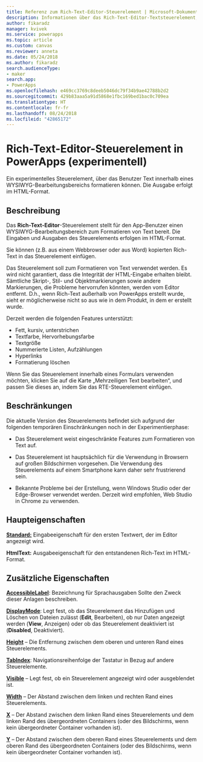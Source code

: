 ```yaml
---
title: Referenz zum Rich-Text-Editor-Steuerelement | Microsoft-Dokumentation
description: Informationen über das Rich-Text-Editor-Textsteuerelement, einschließlich Eigenschaften und Beispielen
author: fikaradz
manager: kvivek
ms.service: powerapps
ms.topic: article
ms.custom: canvas
ms.reviewer: anneta
ms.date: 05/24/2018
ms.author: fikaradz
search.audienceType:
- maker
search.app:
- PowerApps
ms.openlocfilehash: e469cc3769c8deeb5046dc79f34b9ae42788b2d2
ms.sourcegitcommit: 429b83aaa5a91d5868e1fbc169bed1bac0c709ea
ms.translationtype: HT
ms.contentlocale: fr-fr
ms.lasthandoff: 08/24/2018
ms.locfileid: "42865172"
---
```

# <a name="rich-text-editor-control-experimental-in-powerapps"></a>Rich-Text-Editor-Steuerelement in PowerApps (experimentell)
Ein experimentelles Steuerelement, über das Benutzer Text innerhalb eines WYSIWYG-Bearbeitungsbereichs formatieren können.  Die Ausgabe erfolgt im HTML-Format.

## <a name="description"></a>Beschreibung
Das **Rich-Text-Editor**-Steuerelement stellt für den App-Benutzer einen WYSIWYG-Bearbeitungsbereich zum Formatieren von Text bereit.  Die Eingaben und Ausgaben des Steuerelements erfolgen im HTML-Format.

Sie können (z.B. aus einem Webbrowser oder aus Word) kopierten Rich-Text in das Steuerelement einfügen.  

Das Steuerelement soll zum Formatieren von Text verwendet werden. Es wird nicht garantiert, dass die Integrität der HTML-Eingabe erhalten bleibt.  Sämtliche Skript-, Stil- und Objektmarkierungen sowie andere Markierungen, die Probleme hervorrufen könnten, werden vom Editor entfernt.  D.h., wenn Rich-Text außerhalb von PowerApps erstellt wurde, sieht er möglicherweise nicht so aus wie in dem Produkt, in dem er erstellt wurde.

Derzeit werden die folgenden Features unterstützt:
- Fett, kursiv, unterstrichen
- Textfarbe, Hervorhebungsfarbe
- Textgröße
- Nummerierte Listen, Aufzählungen
- Hyperlinks
- Formatierung löschen

Wenn Sie das Steuerelement innerhalb eines Formulars verwenden möchten, klicken Sie auf die Karte „Mehrzeiligen Text bearbeiten“, und passen Sie dieses an, indem Sie das RTE-Steuerelement einfügen.

## <a name="limitations"></a>Beschränkungen
Die aktuelle Version des Steuerelements befindet sich aufgrund der folgenden temporären Einschränkungen noch in der Experimentierphase:
- Das Steuerelement weist eingeschränkte Features zum Formatieren von Text auf.  

- Das Steuerelement ist hauptsächlich für die Verwendung in Browsern auf großen Bildschirmen vorgesehen.  Die Verwendung des Steuerelements auf einem Smartphone kann daher sehr frustrierend sein.

- Bekannte Probleme bei der Erstellung, wenn Windows Studio oder der Edge-Browser verwendet werden.  Derzeit wird empfohlen, Web Studio in Chrome zu verwenden.


## <a name="key-properties"></a>Haupteigenschaften
**[Standard:](properties-core.md)** Eingabeeigenschaft für den ersten Textwert, der im Editor angezeigt wird.

**HtmlText:** Ausgabeeigenschaft für den entstandenen Rich-Text im HTML-Format.



## <a name="additional-properties"></a>Zusätzliche Eigenschaften
**[AccessibleLabel](properties-accessibility.md)**: Bezeichnung für Sprachausgaben Sollte den Zweck dieser Anlagen beschreiben.

**[DisplayMode](properties-core.md)**: Legt fest, ob das Steuerelement das Hinzufügen und Löschen von Dateien zulässt (**Edit**, Bearbeiten), ob nur Daten angezeigt werden (**View**, Anzeigen) oder ob das Steuerelement deaktiviert ist (**Disabled**, Deaktiviert).

**[Height](properties-size-location.md)** – Die Entfernung zwischen dem oberen und unteren Rand eines Steuerelements.

**[TabIndex](properties-accessibility.md)**: Navigationsreihenfolge der Tastatur in Bezug auf andere Steuerelemente.

**[Visible](properties-core.md)** – Legt fest, ob ein Steuerelement angezeigt wird oder ausgeblendet ist.

**[Width](properties-size-location.md)** – Der Abstand zwischen dem linken und rechten Rand eines Steuerelements.

**[X](properties-size-location.md)** – Der Abstand zwischen dem linken Rand eines Steuerelements und dem linken Rand des übergeordneten Containers (oder des Bildschirms, wenn kein übergeordneter Container vorhanden ist).

**[Y](properties-size-location.md)** – Der Abstand zwischen dem oberen Rand eines Steuerelements und dem oberen Rand des übergeordneten Containers (oder des Bildschirms, wenn kein übergeordneter Container vorhanden ist).

